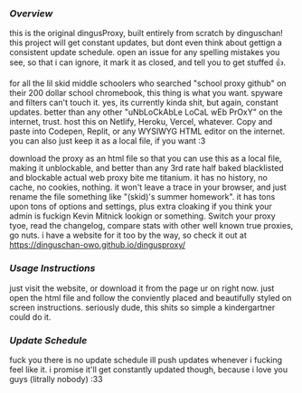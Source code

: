 ### ***Overview***

this is the original dingusProxy, built entirely from scratch by dinguschan! this project will get constant updates, but dont even think about gettign a consistent update schedule. open an issue for any spelling mistakes you see, so that i can ignore, it mark it as closed, and tell you to get stuffed 👍. 

for all the lil skid middle schoolers who searched "school proxy github" on their 200 dollar school chromebook, this thing is what you want. spyware and filters can't touch it. yes, its currently kinda shit, but again, constant updates. better than any other "uNbLoCkAbLe LoCaL wEb PrOxY" on the internet, trust. host this on Netlify, Heroku, Vercel, whatever. Copy and paste into Codepen, Replit, or any WYSIWYG HTML editor on the internet. you can also just keep it as a local file, if you want :3

download the proxy as an html file so that you can use this as a local file, making it unblockable, and better than any 3rd rate half baked blacklisted and blockable actual web proxy bite me titanium. it has no history, no cache, no cookies, nothing. it won't leave a trace in your browser, and just rename the file something like "(skid)'s summer homework". it has tons upon tons of options and settings, plus extra cloaking if you think your admin is fuckign Kevin Mitnick lookign or something. Switch your proxy tyoe, read the changelog, compare stats with other well known true proxies, go nuts. i have a website for it too by the way, so check it out at https://dinguschan-owo.github.io/dingusproxy/

### ***Usage Instructions***

just visit the website, or download it from the page ur on right now. just open the html file and follow the conviently placed and beautifully styled on screen instructions. seriously dude, this shits so simple a kindergartner could do it.

### ***Update Schedule***

fuck you there is no update schedule ill push updates whenever i fucking feel like it. i promise it'll get constantly updated though, because i love you guys (litrally nobody) :33 
